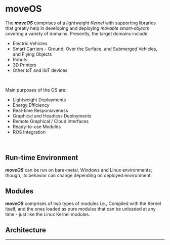 # moveOS

The ***moveOS*** comprises of a *lightweight Kernel* with supporting libraries that greatly help in developing and deploying *movable smart-objects* covering a variety of domains. Presently, the target domains include:

  * Electric Vehicles
  * Smart Carriers - Ground, Over the Surface, and Submerged Vehicles, and Flying Objects
  * Robots
  * 3D Printers
  * Other IoT and IIoT devices


&nbsp;

Main purposes of the OS are:

  * Lightweight Deployments
  * Energy Efficiency
  * Real-time Responsiveness
  * Graphical and Headless Deployments
  * Remote Graphical / Cloud Interfaces
  * Ready-to-use Modules
  * ROS Integration



&nbsp;

## Run-time Environment

***moveOS*** can be run on bare-metal, Windows and Linux environments; though, its behavior can change depending on deployed environment.





## Modules

***moveOS*** comprises of two types of modules i.e., Compiled with the Kernel itself, and the ones loaded as pure modules that can be unloaded at any time - just like the Linux Kernel modules.





## Architecture

***
